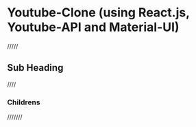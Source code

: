 # Youtube-Clone (using React.js, Youtube-API and Material-UI)

/////

## Sub Heading

////

### Childrens

///////
